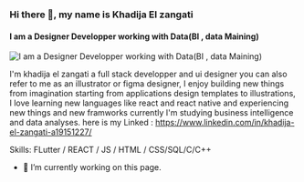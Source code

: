 ### Hi there 👋, my name is Khadija El zangati
#### I am a Designer Developper working with Data(BI , data Maining) 
![I am a Designer Developper working with Data(BI , data Maining) ](https://i.pinimg.com/564x/08/29/cc/0829cc1818d40b77f11df5740b264feb.jpg)

I'm khadija el zangati a full stack developper and ui designer you can also refer to me as an illustrator or figma designer, I enjoy building new things from imagination starting from applications design templates to illustrations, I love learning new languages like react and react native and experiencing new things and new framworks currently I'm studying business intelligence and data analyses. here is my Linked : https://www.linkedin.com/in/khadija-el-zangati-a19151227/

Skills: FLutter / REACT / JS / HTML / CSS/SQL/C/C++

- 🔭 I’m currently working on this page. 





